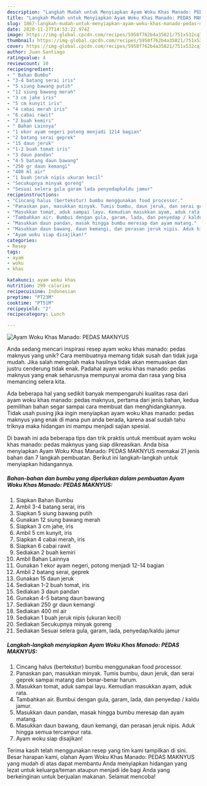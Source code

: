 ```yaml
---
description: "Langkah Mudah untuk Menyiapkan Ayam Woku Khas Manado: PEDAS MAKNYUS yang Enak Banget"
title: "Langkah Mudah untuk Menyiapkan Ayam Woku Khas Manado: PEDAS MAKNYUS yang Enak Banget"
slug: 1867-langkah-mudah-untuk-menyiapkan-ayam-woku-khas-manado-pedas-maknyus-yang-enak-banget
date: 2020-11-27T14:53:22.974Z
image: https://img-global.cpcdn.com/recipes/5958f762b4a35821/751x532cq70/ayam-woku-khas-manado-pedas-maknyus-foto-resep-utama.jpg
thumbnail: https://img-global.cpcdn.com/recipes/5958f762b4a35821/751x532cq70/ayam-woku-khas-manado-pedas-maknyus-foto-resep-utama.jpg
cover: https://img-global.cpcdn.com/recipes/5958f762b4a35821/751x532cq70/ayam-woku-khas-manado-pedas-maknyus-foto-resep-utama.jpg
author: Juan Santiago
ratingvalue: 4
reviewcount: 10
recipeingredient:
- " Bahan Bumbu"
- "3-4 batang serai iris"
- "5 siung bawang putih"
- "12 siung bawang merah"
- "3 cm jahe iris"
- "5 cm kunyit iris"
- "4 cabai merah iris"
- "6 cabai rawit"
- "2 buah kemiri"
- " Bahan Lainnya"
- "1 ekor ayam negeri potong menjadi 1214 bagian"
- "2 batang serai geprek"
- "15 daun jeruk"
- "1-2 buah tomat iris"
- "3 daun pandan"
- "4-5 batang daun bawang"
- "250 gr daun kemangi"
- "400 ml air"
- "1 buah jeruk nipis ukuran kecil"
- "Secukupnya minyak goreng"
- "Sesuai selera gula garam lada penyedapkaldu jamur"
recipeinstructions:
- "Cincang halus (bertekstur) bumbu menggunakan food processor."
- "Panaskan pan, masukkan minyak. Tumis bumbu, daun jeruk, dan serai geprek sampai matang dan benar-benar harum."
- "Masukkan tomat, aduk sampai layu. Kemudian masukkan ayam, aduk rata."
- "Tambahkan air. Bumbui dengan gula, garam, lada, dan penyedap / kaldu jamur."
- "Masukkan daun pandan, masak hingga bumbu meresap dan ayam matang."
- "Masukkan daun bawang, daun kemangi, dan perasan jeruk nipis. Aduk hingga semua tercampur rata."
- "Ayam woku siap disajikan!"
categories:
- Resep
tags:
- ayam
- woku
- khas

katakunci: ayam woku khas 
nutrition: 299 calories
recipecuisine: Indonesian
preptime: "PT23M"
cooktime: "PT51M"
recipeyield: "2"
recipecategory: Lunch

---
```



![Ayam Woku Khas Manado: PEDAS MAKNYUS](https://img-global.cpcdn.com/recipes/5958f762b4a35821/751x532cq70/ayam-woku-khas-manado-pedas-maknyus-foto-resep-utama.jpg)

Anda sedang mencari inspirasi resep ayam woku khas manado: pedas maknyus yang unik? Cara membuatnya memang tidak susah dan tidak juga mudah. Jika salah mengolah maka hasilnya tidak akan memuaskan dan justru cenderung tidak enak. Padahal ayam woku khas manado: pedas maknyus yang enak seharusnya mempunyai aroma dan rasa yang bisa memancing selera kita.



Ada beberapa hal yang sedikit banyak mempengaruhi kualitas rasa dari ayam woku khas manado: pedas maknyus, pertama dari jenis bahan, kedua pemilihan bahan segar sampai cara membuat dan menghidangkannya. Tidak usah pusing jika ingin menyiapkan ayam woku khas manado: pedas maknyus yang enak di mana pun anda berada, karena asal sudah tahu triknya maka hidangan ini mampu menjadi sajian spesial.


Di bawah ini ada beberapa tips dan trik praktis untuk membuat ayam woku khas manado: pedas maknyus yang siap dikreasikan. Anda bisa menyiapkan Ayam Woku Khas Manado: PEDAS MAKNYUS memakai 21 jenis bahan dan 7 langkah pembuatan. Berikut ini langkah-langkah untuk menyiapkan hidangannya.

<!--inarticleads1-->

##### Bahan-bahan dan bumbu yang diperlukan dalam pembuatan Ayam Woku Khas Manado: PEDAS MAKNYUS:

1. Siapkan  Bahan Bumbu
1. Ambil 3-4 batang serai, iris
1. Siapkan 5 siung bawang putih
1. Gunakan 12 siung bawang merah
1. Siapkan 3 cm jahe, iris
1. Ambil 5 cm kunyit, iris
1. Siapkan 4 cabai merah, iris
1. Siapkan 6 cabai rawit
1. Sediakan 2 buah kemiri
1. Ambil  Bahan Lainnya
1. Gunakan 1 ekor ayam negeri, potong menjadi 12-14 bagian
1. Ambil 2 batang serai, geprek
1. Gunakan 15 daun jeruk
1. Sediakan 1-2 buah tomat, iris
1. Sediakan 3 daun pandan
1. Gunakan 4-5 batang daun bawang
1. Sediakan 250 gr daun kemangi
1. Sediakan 400 ml air
1. Sediakan 1 buah jeruk nipis (ukuran kecil)
1. Sediakan Secukupnya minyak goreng
1. Sediakan Sesuai selera gula, garam, lada, penyedap/kaldu jamur




<!--inarticleads2-->

##### Langkah-langkah menyiapkan Ayam Woku Khas Manado: PEDAS MAKNYUS:

1. Cincang halus (bertekstur) bumbu menggunakan food processor.
1. Panaskan pan, masukkan minyak. Tumis bumbu, daun jeruk, dan serai geprek sampai matang dan benar-benar harum.
1. Masukkan tomat, aduk sampai layu. Kemudian masukkan ayam, aduk rata.
1. Tambahkan air. Bumbui dengan gula, garam, lada, dan penyedap / kaldu jamur.
1. Masukkan daun pandan, masak hingga bumbu meresap dan ayam matang.
1. Masukkan daun bawang, daun kemangi, dan perasan jeruk nipis. Aduk hingga semua tercampur rata.
1. Ayam woku siap disajikan!




Terima kasih telah menggunakan resep yang tim kami tampilkan di sini. Besar harapan kami, olahan Ayam Woku Khas Manado: PEDAS MAKNYUS yang mudah di atas dapat membantu Anda menyiapkan hidangan yang lezat untuk keluarga/teman ataupun menjadi ide bagi Anda yang berkeinginan untuk berjualan makanan. Selamat mencoba!

